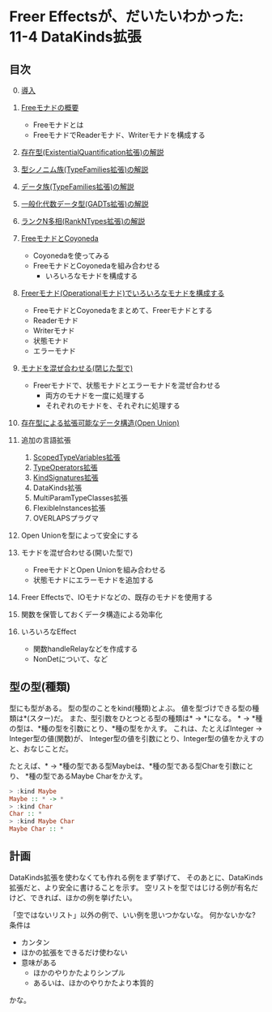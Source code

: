 Freer Effectsが、だいたいわかった: 11-4 DataKinds拡張
=====================================================

目次
----

0. [導入](../prelude.md)

1. [Freeモナドの概要](../free-monad/free-monad.md)
	* Freeモナドとは
	* FreeモナドでReaderモナド、Writerモナドを構成する
2. [存在型(ExistentialQuantification拡張)の解説](
	../existential-quantification/existentials.md )
3. [型シノニム族(TypeFamilies拡張)の解説](./type-synonym-family.md)
4. [データ族(TypeFamilies拡張)の解説](../type-families/data-family.md)
5. [一般化代数データ型(GADTs拡張)の解説](../gadts/gadts.md)
6. [ランクN多相(RankNTypes拡張)の解説](../rank-n-types/rank-n-types.md)
7. [FreeモナドとCoyoneda](../free-coyoneda/free_coyoneda.md)
	* Coyonedaを使ってみる
	* FreeモナドとCoyonedaを組み合わせる
		+ いろいろなモナドを構成する
8. [Freerモナド(Operationalモナド)でいろいろなモナドを構成する](
	../freer-monad/freer-monad.md )
	* FreeモナドとCoyonedaをまとめて、Freerモナドとする
	* Readerモナド
	* Writerモナド
	* 状態モナド
	* エラーモナド
9. [モナドを混ぜ合わせる(閉じた型で)](
	../closed-mix/closed-mix.md )
	* Freerモナドで、状態モナドとエラーモナドを混ぜ合わせる
		+ 両方のモナドを一度に処理する
		+ それぞれのモナドを、それぞれに処理する
10. [存在型による拡張可能なデータ構造(Open Union)](
	../open-union/open-union.md )
11. 追加の言語拡張
	1. [ScopedTypeVariables拡張](
		../scoped-type-variables/scoped-type-variables.md )
	2. [TypeOperators拡張](
		../type-operators/type-operators.md )
	3. [KindSignatures拡張](
		../kind-signatures/kind-signatures.md )
	4. DataKinds拡張
	5. MultiParamTypeClasses拡張
	6. FlexibleInstances拡張
	7. OVERLAPSプラグマ
12. Open Unionを型によって安全にする
13. モナドを混ぜ合わせる(開いた型で)
	* FreeモナドとOpen Unionを組み合わせる
	* 状態モナドにエラーモナドを追加する
14. Freer Effectsで、IOモナドなどの、既存のモナドを使用する
15. 関数を保管しておくデータ構造による効率化
16. いろいろなEffect
	* 関数handleRelayなどを作成する
	* NonDetについて、など

型の型(種類)
------------

型にも型がある。
型の型のことをkind(種類)とよぶ。
値を型づけできる型の種類は\*(スター)だ。
また、型引数をひとつとる型の種類は\* -> \*になる。
\* -> \*種の型は、\*種の型を引数にとり、\*種の型をかえす。
これは、たとえばInteger -> Integer型の値(関数)が、
Integer型の値を引数にとり、Integer型の値をかえすのと、おなじことだ。

たとえば、\* -> \*種の型である型Maybeは、\*種の型である型Charを引数にとり、
\*種の型であるMaybe Charをかえす。

```hs
> :kind Maybe
Maybe :: * -> *
> :kind Char
Char :: *
> :kind Maybe Char
Maybe Char :: *
```

計画
----

DataKinds拡張を使わなくても作れる例をまず挙げて、
そのあとに、DataKinds拡張だと、より安全に書けることを示す。
空リストを型ではじける例が有名だけど、できれば、ほかの例を挙げたい。

「空ではないリスト」以外の例で、いい例を思いつかないな。
何かないかな?
条件は

* カンタン
* ほかの拡張をできるだけ使わない
* 意味がある
	+ ほかのやりかたよりシンプル
	+ あるいは、ほかのやりかたより本質的

かな。
